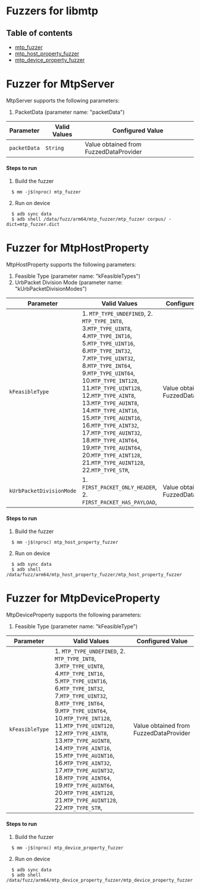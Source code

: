 # Fuzzers for libmtp

## Table of contents
+ [mtp_fuzzer](#MtpServer)
+ [mtp_host_property_fuzzer](#MtpHostProperty)
+ [mtp_device_property_fuzzer](#MtpDeviceProperty)

# <a name="MtpServer"></a> Fuzzer for MtpServer

MtpServer supports the following parameters:
1. PacketData (parameter name: "packetData")

| Parameter| Valid Values |Configured Value|
|-------------|----------|----- |
|`packetData`| `String` |Value obtained from FuzzedDataProvider|

#### Steps to run
1. Build the fuzzer
```
  $ mm -j$(nproc) mtp_fuzzer
```
2. Run on device
```
  $ adb sync data
  $ adb shell /data/fuzz/arm64/mtp_fuzzer/mtp_fuzzer corpus/ -dict=mtp_fuzzer.dict
```

# <a name="MtpHostProperty"></a> Fuzzer for MtpHostProperty

MtpHostProperty supports the following parameters:
1. Feasible Type (parameter name: "kFeasibleTypes")
2. UrbPacket Division Mode (parameter name: "kUrbPacketDivisionModes")

| Parameter| Valid Values |Configured Value|
|-------------|----------|----- |
| `kFeasibleType`| 1. `MTP_TYPE_UNDEFINED`, 2. `MTP_TYPE_INT8`, 3.`MTP_TYPE_UINT8`, 4.`MTP_TYPE_INT16`, 5.`MTP_TYPE_UINT16`, 6.`MTP_TYPE_INT32`, 7.`MTP_TYPE_UINT32`, 8.`MTP_TYPE_INT64`, 9.`MTP_TYPE_UINT64`, 10.`MTP_TYPE_INT128`, 11.`MTP_TYPE_UINT128`, 12.`MTP_TYPE_AINT8`, 13.`MTP_TYPE_AUINT8`, 14.`MTP_TYPE_AINT16`, 15.`MTP_TYPE_AUINT16`, 16.`MTP_TYPE_AINT32`, 17.`MTP_TYPE_AUINT32`, 18.`MTP_TYPE_AINT64`, 19.`MTP_TYPE_AUINT64`, 20.`MTP_TYPE_AINT128`, 21.`MTP_TYPE_AUINT128`, 22.`MTP_TYPE_STR`,| Value obtained from FuzzedDataProvider|
|`kUrbPacketDivisionMode`| 1. `FIRST_PACKET_ONLY_HEADER`, 2. `FIRST_PACKET_HAS_PAYLOAD`, |Value obtained from FuzzedDataProvider|

#### Steps to run
1. Build the fuzzer
```
  $ mm -j$(nproc) mtp_host_property_fuzzer
```
2. Run on device
```
  $ adb sync data
  $ adb shell /data/fuzz/arm64/mtp_host_property_fuzzer/mtp_host_property_fuzzer
```

# <a name="MtpDeviceProperty"></a> Fuzzer for MtpDeviceProperty

MtpDeviceProperty supports the following parameters:
1. Feasible Type (parameter name: "kFeasibleType")

| Parameter| Valid Values |Configured Value|
|-------------|----------|----- |
| `kFeasibleType`| 1. `MTP_TYPE_UNDEFINED`, 2. `MTP_TYPE_INT8`, 3.`MTP_TYPE_UINT8`, 4.`MTP_TYPE_INT16`, 5.`MTP_TYPE_UINT16`, 6.`MTP_TYPE_INT32`, 7.`MTP_TYPE_UINT32`, 8.`MTP_TYPE_INT64`, 9.`MTP_TYPE_UINT64`, 10.`MTP_TYPE_INT128`, 11.`MTP_TYPE_UINT128`, 12.`MTP_TYPE_AINT8`, 13.`MTP_TYPE_AUINT8`, 14.`MTP_TYPE_AINT16`, 15.`MTP_TYPE_AUINT16`, 16.`MTP_TYPE_AINT32`, 17.`MTP_TYPE_AUINT32`, 18.`MTP_TYPE_AINT64`, 19.`MTP_TYPE_AUINT64`, 20.`MTP_TYPE_AINT128`, 21.`MTP_TYPE_AUINT128`, 22.`MTP_TYPE_STR`,| Value obtained from FuzzedDataProvider|

#### Steps to run
1. Build the fuzzer
```
  $ mm -j$(nproc) mtp_device_property_fuzzer
```
2. Run on device
```
  $ adb sync data
  $ adb shell /data/fuzz/arm64/mtp_device_property_fuzzer/mtp_device_property_fuzzer
```
